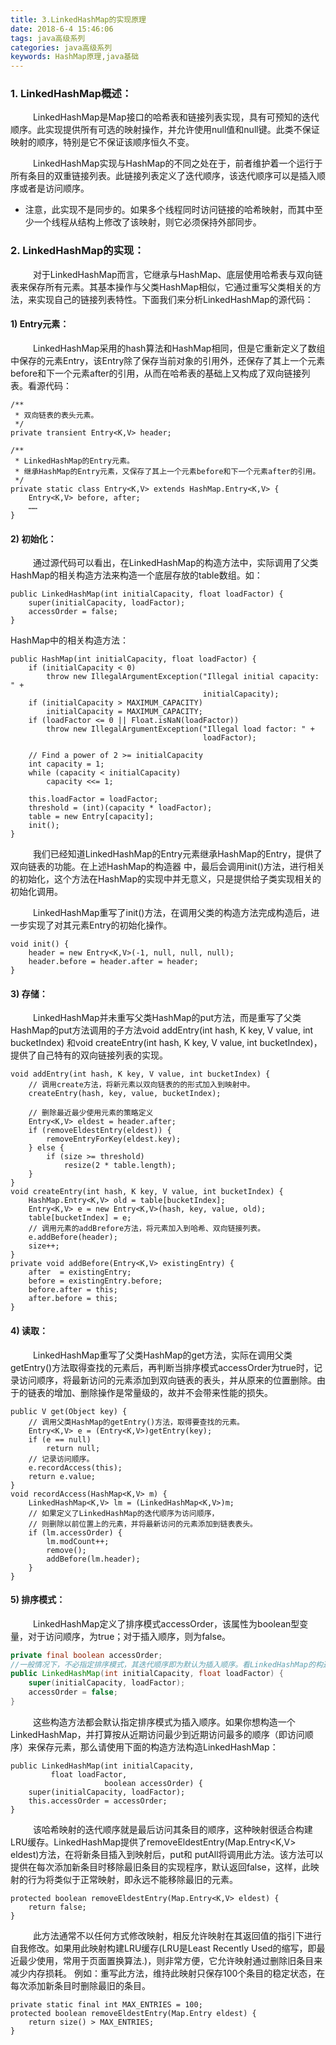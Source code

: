 ```yaml
---
title: 3.LinkedHashMap的实现原理
date: 2018-6-4 15:46:06
tags: java高级系列
categories: java高级系列
keywords: HashMap原理,java基础
---
```


### 1. LinkedHashMap概述：
 &emsp; &emsp;  LinkedHashMap是Map接口的哈希表和链接列表实现，具有可预知的迭代顺序。此实现提供所有可选的映射操作，并允许使用null值和null键。此类不保证映射的顺序，特别是它不保证该顺序恒久不变。
 
  &emsp; &emsp;  LinkedHashMap实现与HashMap的不同之处在于，前者维护着一个运行于所有条目的双重链接列表。此链接列表定义了迭代顺序，该迭代顺序可以是插入顺序或者是访问顺序。
 *  注意，此实现不是同步的。如果多个线程同时访问链接的哈希映射，而其中至少一个线程从结构上修改了该映射，则它必须保持外部同步。
 <!--more-->
 
### 2. LinkedHashMap的实现：
  &emsp; &emsp; 对于LinkedHashMap而言，它继承与HashMap、底层使用哈希表与双向链表来保存所有元素。其基本操作与父类HashMap相似，它通过重写父类相关的方法，来实现自己的链接列表特性。下面我们来分析LinkedHashMap的源代码：
 ####  1) Entry元素：
  &emsp; &emsp; LinkedHashMap采用的hash算法和HashMap相同，但是它重新定义了数组中保存的元素Entry，该Entry除了保存当前对象的引用外，还保存了其上一个元素before和下一个元素after的引用，从而在哈希表的基础上又构成了双向链接列表。看源代码：
```
/** 
 * 双向链表的表头元素。 
 */  
private transient Entry<K,V> header;  
  
/** 
 * LinkedHashMap的Entry元素。 
 * 继承HashMap的Entry元素，又保存了其上一个元素before和下一个元素after的引用。 
 */  
private static class Entry<K,V> extends HashMap.Entry<K,V> {  
    Entry<K,V> before, after;  
    ……  
}  
```
    
#### 2) 初始化：
&emsp; &emsp; 通过源代码可以看出，在LinkedHashMap的构造方法中，实际调用了父类HashMap的相关构造方法来构造一个底层存放的table数组。如：
```
public LinkedHashMap(int initialCapacity, float loadFactor) {  
    super(initialCapacity, loadFactor);  
    accessOrder = false;  
}  
```

HashMap中的相关构造方法：
    
```
public HashMap(int initialCapacity, float loadFactor) {  
    if (initialCapacity < 0)  
        throw new IllegalArgumentException("Illegal initial capacity: " +  
                                           initialCapacity);  
    if (initialCapacity > MAXIMUM_CAPACITY)  
        initialCapacity = MAXIMUM_CAPACITY;  
    if (loadFactor <= 0 || Float.isNaN(loadFactor))  
        throw new IllegalArgumentException("Illegal load factor: " +  
                                           loadFactor);  
  
    // Find a power of 2 >= initialCapacity  
    int capacity = 1;  
    while (capacity < initialCapacity)  
        capacity <<= 1;  
  
    this.loadFactor = loadFactor;  
    threshold = (int)(capacity * loadFactor);  
    table = new Entry[capacity];  
    init();  
}  
```

&emsp; &emsp; 我们已经知道LinkedHashMap的Entry元素继承HashMap的Entry，提供了双向链表的功能。在上述HashMap的构造器
中，最后会调用init()方法，进行相关的初始化，这个方法在HashMap的实现中并无意义，只是提供给子类实现相关的初始化调用。

   &emsp; &emsp; LinkedHashMap重写了init()方法，在调用父类的构造方法完成构造后，进一步实现了对其元素Entry的初始化操作。
```
void init() {  
    header = new Entry<K,V>(-1, null, null, null);  
    header.before = header.after = header;  
}  
```
 #### 3) 存储：
 &emsp; &emsp;   LinkedHashMap并未重写父类HashMap的put方法，而是重写了父类HashMap的put方法调用的子方法void addEntry(int hash, K key, V value, int bucketIndex) 和void createEntry(int hash, K key, V value, int bucketIndex)，提供了自己特有的双向链接列表的实现。
```
void addEntry(int hash, K key, V value, int bucketIndex) {  
    // 调用create方法，将新元素以双向链表的的形式加入到映射中。  
    createEntry(hash, key, value, bucketIndex);  
  
    // 删除最近最少使用元素的策略定义  
    Entry<K,V> eldest = header.after;  
    if (removeEldestEntry(eldest)) {  
        removeEntryForKey(eldest.key);  
    } else {  
        if (size >= threshold)  
            resize(2 * table.length);  
    }  
}  
void createEntry(int hash, K key, V value, int bucketIndex) {  
    HashMap.Entry<K,V> old = table[bucketIndex];  
    Entry<K,V> e = new Entry<K,V>(hash, key, value, old);  
    table[bucketIndex] = e;  
    // 调用元素的addBrefore方法，将元素加入到哈希、双向链接列表。  
    e.addBefore(header);  
    size++;  
}  
private void addBefore(Entry<K,V> existingEntry) {  
    after  = existingEntry;  
    before = existingEntry.before;  
    before.after = this;  
    after.before = this;  
}  
```
#### 4) 读取：
   &emsp; &emsp; LinkedHashMap重写了父类HashMap的get方法，实际在调用父类getEntry()方法取得查找的元素后，再判断当排序模式accessOrder为true时，记录访问顺序，将最新访问的元素添加到双向链表的表头，并从原来的位置删除。由于的链表的增加、删除操作是常量级的，故并不会带来性能的损失。
```
public V get(Object key) {  
    // 调用父类HashMap的getEntry()方法，取得要查找的元素。  
    Entry<K,V> e = (Entry<K,V>)getEntry(key);  
    if (e == null)  
        return null;  
    // 记录访问顺序。  
    e.recordAccess(this);  
    return e.value;  
}  
void recordAccess(HashMap<K,V> m) {  
    LinkedHashMap<K,V> lm = (LinkedHashMap<K,V>)m;  
    // 如果定义了LinkedHashMap的迭代顺序为访问顺序，  
    // 则删除以前位置上的元素，并将最新访问的元素添加到链表表头。  
    if (lm.accessOrder) {  
        lm.modCount++;  
        remove();  
        addBefore(lm.header);  
    }  
}  
```
#### 5) 排序模式：
&emsp; &emsp; LinkedHashMap定义了排序模式accessOrder，该属性为boolean型变量，对于访问顺序，为true；对于插入顺序，则为false。

```java
private final boolean accessOrder;
//一般情况下，不必指定排序模式，其迭代顺序即为默认为插入顺序。看LinkedHashMap的构造方法，如：
public LinkedHashMap(int initialCapacity, float loadFactor) {  
    super(initialCapacity, loadFactor);  
    accessOrder = false;  
}  
```

&emsp; &emsp; 这些构造方法都会默认指定排序模式为插入顺序。如果你想构造一个LinkedHashMap，并打算按从近期访问最少到近期访问最多的顺序（即访问顺序）来保存元素，那么请使用下面的构造方法构造LinkedHashMap：
```
public LinkedHashMap(int initialCapacity,  
         float loadFactor,  
                     boolean accessOrder) {  
    super(initialCapacity, loadFactor);  
    this.accessOrder = accessOrder;  
}  
```
 &emsp; &emsp; 该哈希映射的迭代顺序就是最后访问其条目的顺序，这种映射很适合构建LRU缓存。LinkedHashMap提供了removeEldestEntry(Map.Entry<K,V> eldest)方法，在将新条目插入到映射后，put和 putAll将调用此方法。该方法可以提供在每次添加新条目时移除最旧条目的实现程序，默认返回false，这样，此映射的行为将类似于正常映射，即永远不能移除最旧的元素。
```
protected boolean removeEldestEntry(Map.Entry<K,V> eldest) {  
    return false;  
}  
```
 &emsp; &emsp; 此方法通常不以任何方式修改映射，相反允许映射在其返回值的指引下进行自我修改。如果用此映射构建LRU缓存(LRU是Least Recently Used的缩写，即最近最少使用，常用于页面置换算法.)，则非常方便，它允许映射通过删除旧条目来减少内存损耗。
   例如：重写此方法，维持此映射只保存100个条目的稳定状态，在每次添加新条目时删除最旧的条目。
```
private static final int MAX_ENTRIES = 100;  
protected boolean removeEldestEntry(Map.Entry eldest) {  
    return size() > MAX_ENTRIES;  
}  
```
 